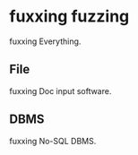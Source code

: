 # fuxxing fuzzing
fuxxing Everything.
## File
fuxxing Doc input software.
## DBMS
fuxxing No-SQL DBMS.